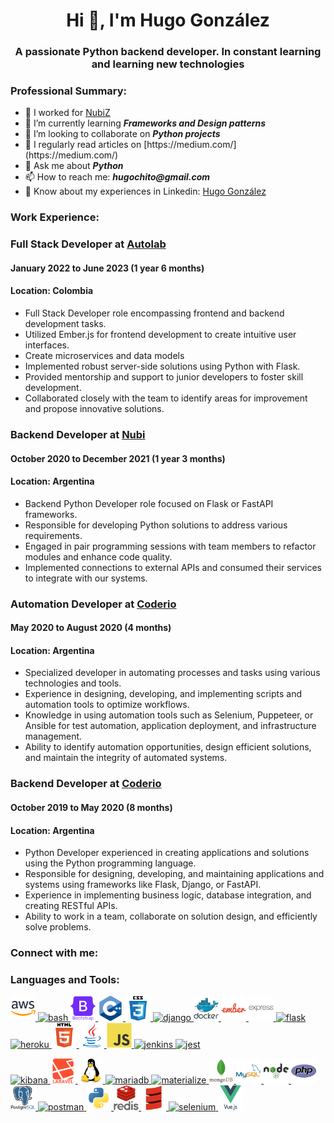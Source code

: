 <div>
    <h1 align="center">Hi 👋, I'm Hugo González</h1>
    <h3 align="center">A passionate Python backend developer. In constant learning and learning new technologies</h3>
</div>

<div>
    <h3 align="left"> Professional Summary: </h3>
    <ul>
        <li>🔭 I worked for <a href="https://www.hello.nubiz.app/">NubiZ </a></li>
        <li> 🌱 I’m currently learning <strong><em>Frameworks and Design patterns </em></strong></li>
        <li> 👯 I’m looking to collaborate on <strong><em>Python projects </em></strong></li>
        <li> 📝 I regularly read articles on [https://medium.com/](https://medium.com/) </li>
        <li> 💬 Ask me about <strong><em> Python </em></strong> </li>
        <li> 📫 How to reach me: <strong><em>hugochito@gmail.com </em></strong> </li>
        <li> 📄 Know about my experiences in Linkedin: <a href="https://www.linkedin.com/in/hugo-gonzalez23/"> Hugo González </a></li>
    </ul>
</div>

<h3 align="left"> Work Experience: </h3>

<div>
  <h3>Full Stack Developer at <a href="https://autolab.com.co/">Autolab </a></h3>
  <h4>January 2022 to June 2023 (1 year 6 months)</h4>
  <h4>Location: Colombia </h4>
  <ul>
    <li>Full Stack Developer role encompassing frontend and backend development tasks.</li>
    <li>Utilized Ember.js for frontend development to create intuitive user interfaces.</li>
    <li>Create microservices and data models</li>
    <li>Implemented robust server-side solutions using Python with Flask.</li>
    <li>Provided mentorship and support to junior developers to foster skill development.</li>
    <li>Collaborated closely with the team to identify areas for improvement and propose innovative solutions.</li>
  </ul>
</div>

<div>
  <h3>Backend Developer at <a href="https://www.tunubi.com/">Nubi </a></h3>
  <h4>October 2020 to December 2021 (1 year 3 months)</h4>
  <h4>Location: Argentina </h4>
  <ul>
    <li>Backend Python Developer role focused on Flask or FastAPI frameworks.</li>
    <li>Responsible for developing Python solutions to address various requirements.</li>
    <li>Engaged in pair programming sessions with team members to refactor modules and enhance code quality.</li>
    <li>Implemented connections to external APIs and consumed their services to integrate with our systems.</li>
  </ul>
</div>

<div>
    <h3>Automation Developer at <a href="https://coderio.co/es/inicio/"> Coderio</a> </h3>
    <h4>May 2020 to August 2020 (4 months)</h4>
    <h4>Location: Argentina </h4>
    <ul>
        <li>Specialized developer in automating processes and tasks using various technologies and tools.</li>
        <li>Experience in designing, developing, and implementing scripts and automation tools to optimize workflows.</li>
        <li>Knowledge in using automation tools such as Selenium, Puppeteer, or Ansible for test automation, application deployment, and infrastructure management.</li>
        <li>Ability to identify automation opportunities, design efficient solutions, and maintain the integrity of automated systems.</li>
    </ul>
</div>

<div>
    <h3>Backend Developer at <a href="https://coderio.co/es/inicio/"> Coderio</a> </h3>
    <h4>October 2019 to May 2020 (8 months)</h4>
    <h4>Location: Argentina </h4>
    <ul>
        <li>Python Developer experienced in creating applications and solutions using the Python programming language.</li>
        <li>Responsible for designing, developing, and maintaining applications and systems using frameworks like Flask, Django, or FastAPI.</li>
        <li>Experience in implementing business logic, database integration, and creating RESTful APIs.</li>
        <li>Ability to work in a team, collaborate on solution design, and efficiently solve problems.</li>
    </ul>
</div>

<h3 align="left">Connect with me:</h3>
<p align="left">
</p>

<h3 align="left">Languages and Tools:</h3>
<p align="left"> <a href="https://aws.amazon.com" target="_blank" rel="noreferrer"> 
<img src="https://raw.githubusercontent.com/devicons/devicon/master/icons/amazonwebservices/amazonwebservices-original-wordmark.svg" alt="aws" width="40" height="40"/> </a> <a href="https://www.gnu.org/software/bash/" target="_blank" rel="noreferrer"> 
<img src="https://www.vectorlogo.zone/logos/gnu_bash/gnu_bash-icon.svg" alt="bash" width="40" height="40"/> </a> <a href="https://getbootstrap.com" target="_blank" rel="noreferrer"> 
<img src="https://raw.githubusercontent.com/devicons/devicon/master/icons/bootstrap/bootstrap-plain-wordmark.svg" alt="bootstrap" width="40" height="40"/> </a> <a href="https://www.w3schools.com/cpp/" target="_blank" rel="noreferrer"> 
<img src="https://raw.githubusercontent.com/devicons/devicon/master/icons/cplusplus/cplusplus-original.svg" alt="cplusplus" width="40" height="40"/> </a> <a href="https://www.w3schools.com/css/" target="_blank" rel="noreferrer"> 
<img src="https://raw.githubusercontent.com/devicons/devicon/master/icons/css3/css3-original-wordmark.svg" alt="css3" width="40" height="40"/> </a> <a href="https://www.djangoproject.com/" target="_blank" rel="noreferrer"> 
<img src="https://cdn.worldvectorlogo.com/logos/django.svg" alt="django" width="40" height="40"/> </a> <a href="https://www.docker.com/" target="_blank" rel="noreferrer"> 
<img src="https://raw.githubusercontent.com/devicons/devicon/master/icons/docker/docker-original-wordmark.svg" alt="docker" width="40" height="40"/> </a> <a href="https://emberjs.com/" target="_blank" rel="noreferrer"> 
<img src="https://raw.githubusercontent.com/devicons/devicon/master/icons/ember/ember-original-wordmark.svg" alt="ember" width="40" height="40"/> </a> <a href="https://expressjs.com" target="_blank" rel="noreferrer"> 
<img src="https://raw.githubusercontent.com/devicons/devicon/master/icons/express/express-original-wordmark.svg" alt="express" width="40" height="40"/> </a> <a href="https://flask.palletsprojects.com/" target="_blank" rel="noreferrer"> 
<img src="https://www.vectorlogo.zone/logos/pocoo_flask/pocoo_flask-icon.svg" alt="flask" width="40" height="40"/> </a> <a href="https://heroku.com" target="_blank" rel="noreferrer"> 
<img src="https://www.vectorlogo.zone/logos/heroku/heroku-icon.svg" alt="heroku" width="40" height="40"/> </a> <a href="https://www.w3.org/html/" target="_blank" rel="noreferrer"> 
<img src="https://raw.githubusercontent.com/devicons/devicon/master/icons/html5/html5-original-wordmark.svg" alt="html5" width="40" height="40"/> </a> <a href="https://www.java.com" target="_blank" rel="noreferrer"> 
<img src="https://raw.githubusercontent.com/devicons/devicon/master/icons/java/java-original.svg" alt="java" width="40" height="40"/> </a> <a href="https://developer.mozilla.org/en-US/docs/Web/JavaScript" target="_blank" rel="noreferrer"> 
<img src="https://raw.githubusercontent.com/devicons/devicon/master/icons/javascript/javascript-original.svg" alt="javascript" width="40" height="40"/> </a> <a href="https://www.jenkins.io" target="_blank" rel="noreferrer"> 
<img src="https://www.vectorlogo.zone/logos/jenkins/jenkins-icon.svg" alt="jenkins" width="40" height="40"/> </a> <a href="https://jestjs.io" target="_blank" rel="noreferrer"> 
<img src="https://www.vectorlogo.zone/logos/jestjsio/jestjsio-icon.svg" alt="jest" width="40" height="40"/> </a>
</a> </p>
<p align="left"> <a href="https://www.elastic.co/kibana" target="_blank" rel="noreferrer"> 
<img src="https://www.vectorlogo.zone/logos/elasticco_kibana/elasticco_kibana-icon.svg" alt="kibana" width="40" height="40"/> </a> <a href="https://laravel.com/" target="_blank" rel="noreferrer"> 
<img src="https://raw.githubusercontent.com/devicons/devicon/master/icons/laravel/laravel-plain-wordmark.svg" alt="laravel" width="40" height="40"/> </a> <a href="https://www.linux.org/" target="_blank" rel="noreferrer"> 
<img src="https://raw.githubusercontent.com/devicons/devicon/master/icons/linux/linux-original.svg" alt="linux" width="40" height="40"/> </a> <a href="https://mariadb.org/" target="_blank" rel="noreferrer"> 
<img src="https://www.vectorlogo.zone/logos/mariadb/mariadb-icon.svg" alt="mariadb" width="40" height="40"/> </a> <a href="https://materializecss.com/" target="_blank" rel="noreferrer"> 
<img src="https://raw.githubusercontent.com/prplx/svg-logos/5585531d45d294869c4eaab4d7cf2e9c167710a9/svg/materialize.svg" alt="materialize" width="40" height="40"/> </a> <a href="https://www.mongodb.com/" target="_blank" rel="noreferrer"> 
<img src="https://raw.githubusercontent.com/devicons/devicon/master/icons/mongodb/mongodb-original-wordmark.svg" alt="mongodb" width="40" height="40"/> </a> <a href="https://www.mysql.com/" target="_blank" rel="noreferrer"> 
<img src="https://raw.githubusercontent.com/devicons/devicon/master/icons/mysql/mysql-original-wordmark.svg" alt="mysql" width="40" height="40"/> </a> <a href="https://nodejs.org" target="_blank" rel="noreferrer"> 
<img src="https://raw.githubusercontent.com/devicons/devicon/master/icons/nodejs/nodejs-original-wordmark.svg" alt="nodejs" width="40" height="40"/> </a> <a href="https://www.php.net" target="_blank" rel="noreferrer"> 
<img src="https://raw.githubusercontent.com/devicons/devicon/master/icons/php/php-original.svg" alt="php" width="40" height="40"/> </a> <a href="https://www.postgresql.org" target="_blank" rel="noreferrer"> 
<img src="https://raw.githubusercontent.com/devicons/devicon/master/icons/postgresql/postgresql-original-wordmark.svg" alt="postgresql" width="40" height="40"/> </a> <a href="https://postman.com" target="_blank" rel="noreferrer"> 
<img src="https://www.vectorlogo.zone/logos/getpostman/getpostman-icon.svg" alt="postman" width="40" height="40"/> </a> <a href="https://www.python.org" target="_blank" rel="noreferrer"> 
<img src="https://raw.githubusercontent.com/devicons/devicon/master/icons/python/python-original.svg" alt="python" width="40" height="40"/> </a> <a href="https://redis.io" target="_blank" rel="noreferrer"> 
<img src="https://raw.githubusercontent.com/devicons/devicon/master/icons/redis/redis-original-wordmark.svg" alt="redis" width="40" height="40"/> </a> <a href="https://www.scala-lang.org" target="_blank" rel="noreferrer"> 
<img src="https://raw.githubusercontent.com/devicons/devicon/master/icons/scala/scala-original.svg" alt="scala" width="40" height="40"/> </a> <a href="https://www.selenium.dev" target="_blank" rel="noreferrer"> 
<img src="https://raw.githubusercontent.com/detain/svg-logos/780f25886640cef088af994181646db2f6b1a3f8/svg/selenium-logo.svg" alt="selenium" width="40" height="40"/> </a> <a href="https://vuejs.org/" target="_blank" rel="noreferrer"> 
<img src="https://raw.githubusercontent.com/devicons/devicon/master/icons/vuejs/vuejs-original-wordmark.svg" alt="vuejs" width="40" height="40"/> </a> </p>

